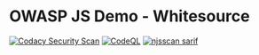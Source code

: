 # OWASP JS Demo - Whitesource



[![Codacy Security Scan](https://github.com/SonyaMoisset/OWASP-JS-Demo/actions/workflows/codacy-analysis.yml/badge.svg?branch=main)](https://github.com/SonyaMoisset/OWASP-JS-Demo/actions/workflows/codacy-analysis.yml)
[![CodeQL](https://github.com/SonyaMoisset/OWASP-JS-Demo/actions/workflows/codeql-analysis.yml/badge.svg?branch=main)](https://github.com/SonyaMoisset/OWASP-JS-Demo/actions/workflows/codeql-analysis.yml)
[![njsscan sarif](https://github.com/SonyaMoisset/OWASP-JS-Demo/actions/workflows/njsscan-analysis.yml/badge.svg?branch=main)](https://github.com/SonyaMoisset/OWASP-JS-Demo/actions/workflows/njsscan-analysis.yml)
